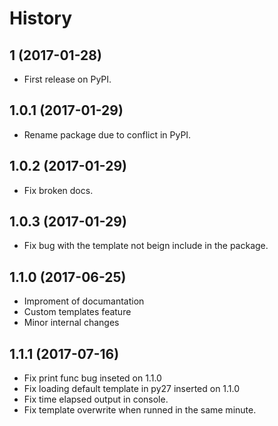 # History


## 1 (2017-01-28)

* First release on PyPI.

## 1.0.1 (2017-01-29)

* Rename package due to conflict in PyPI.

## 1.0.2 (2017-01-29)

* Fix broken docs.

## 1.0.3 (2017-01-29)

* Fix bug with the template not beign include in the package.

## 1.1.0 (2017-06-25)

* Improment of documantation
* Custom templates feature
* Minor internal changes

## 1.1.1 (2017-07-16)

* Fix print func bug inseted on 1.1.0
* Fix loading default template in py27 inserted on 1.1.0
* Fix time elapsed output in console.
* Fix template overwrite when runned in the same minute.
